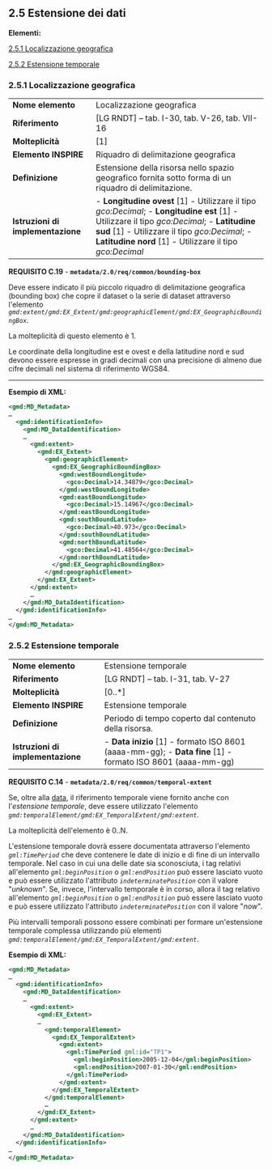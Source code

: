## 2.5 Estensione dei dati

**Elementi:**

[2.5.1 Localizzazione geografica](extent.md#251-localizzazione-geografica)

[2.5.2 Estensione temporale](extent.md#252-estensione-temporale)

### 2.5.1 Localizzazione geografica

|  |  |
| --- | --- |
| **Nome elemento** | Localizzazione geografica |
| **Riferimento** | [LG RNDT] – tab. I-30, tab. V-26, tab. VII-16 |
| **Molteplicità** | [1] |
| **Elemento INSPIRE** | Riquadro di delimitazione geografica |
| **Definizione** | Estensione della risorsa nello spazio geografico fornita sotto forma di un riquadro di delimitazione. |
| **Istruzioni di implementazione** | - **Longitudine ovest** [1] - Utilizzare il tipo _gco:Decimal_; - **Longitudine est** [1] - Utilizzare il tipo _gco:Decimal_; - **Latitudine sud** [1] - Utilizzare il tipo _gco:Decimal_; - **Latitudine nord** [1] - Utilizzare il tipo _gco:Decimal_ |

**REQUISITO C.19** - **```metadata/2.0/req/common/bounding-box```**

Deve essere indicato il più piccolo riquadro di delimitazione geografica (bounding box) che copre il dataset o la serie di dataset attraverso l&#39;elemento _```gmd:extent/gmd:EX_Extent/gmd:geographicElement/gmd:EX_GeographicBoundingBox```_.

La molteplicità di questo elemento è 1.

Le coordinate della longitudine est e ovest e della latitudine nord e sud devono essere espresse in gradi decimali con una precisione di almeno due cifre decimali nel sistema di riferimento WGS84.

---

**Esempio di XML:**

```xml
<gmd:MD_Metadata>
…
  <gmd:identificationInfo>
    <gmd:MD_DataIdentification>
    …
      <gmd:extent>
        <gmd:EX_Extent>
          <gmd:geographicElement>
            <gmd:EX_GeographicBoundingBox>
              <gmd:westBoundLongitude>
                <gco:Decimal>14.34879</gco:Decimal>
              </gmd:westBoundLongitude>
              <gmd:eastBoundLongitude>
                <gco:Decimal>15.14967</gco:Decimal>
              </gmd:eastBoundLongitude>
              <gmd:southBoundLatitude>
                <gco:Decimal>40.973</gco:Decimal>
              </gmd:southBoundLatitude>
              <gmd:northBoundLatitude>
                <gco:Decimal>41.48564</gco:Decimal>
              </gmd:northBoundLatitude>
            </gmd:EX_GeographicBoundingBox>
          </gmd:geographicElement>
        </gmd:EX_Extent>
      </gmd:extent>
      …
    </gmd:MD_DataIdentification>
  </gmd:identificationInfo>
…
</gmd:MD_Metadata>
```

### 2.5.2 Estensione temporale

|  |  |
| --- | --- |
| **Nome elemento** | Estensione temporale |
| **Riferimento** | [LG RNDT] – tab. I-31, tab. V-27 |
| **Molteplicità** | [0..\*] |
| **Elemento INSPIRE** | Estensione temporale |
| **Definizione** | Periodo di tempo coperto dal contenuto della risorsa. |
| **Istruzioni di implementazione** | - **Data inizio** [1] - formato ISO 8601 (aaaa-mm-gg); - **Data fine** [1] - formato ISO 8601 (aaaa-mm-gg) |

**REQUISITO C.14** - **```metadata/2.0/req/common/temporal-extent```**

Se, oltre alla [data](common/identification.md#232-data), il riferimento temporale viene fornito anche con l&#39;_estensione temporale_, deve essere utilizzato l&#39;elemento _```gmd:temporalElement/gmd:EX_TemporalExtent/gmd:extent```_.

La molteplicità dell&#39;elemento è 0..N.

L&#39;estensione temporale dovrà essere documentata attraverso l&#39;elemento _```gml:TimePeriod```_ che deve contenere le date di inizio e di fine di un intervallo temporale. Nel caso in cui una delle date sia sconosciuta, i tag relativi all&#39;elemento _```gml:beginPosition```_ o _```gml:endPosition```_ può essere lasciato vuoto e può essere utilizzato l&#39;attributo _```indeterminatePosition```_ con il valore &quot;_unknown_&quot;. Se, invece, l&#39;intervallo temporale è in corso, allora il tag relativo all&#39;elemento _```gml:beginPosition```_ o _```gml:endPosition```_ può essere lasciato vuoto e può essere utilizzato l&#39;attributo _```indeterminatePosition```_ con il valore &quot;_now_&quot;.

Più intervalli temporali possono essere combinati per formare un&#39;estensione temporale complessa utilizzando più elementi _```gmd:temporalElement/gmd:EX_TemporalExtent/gmd:extent```_.

**Esempio di XML:**

```xml
<gmd:MD_Metadata>
…
  <gmd:identificationInfo>
    <gmd:MD_DataIdentification>
    …
      <gmd:extent>
        <gmd:EX_Extent>
        …
          <gmd:temporalElement>
            <gmd:EX_TemporalExtent>
              <gmd:extent>
                <gml:TimePeriod gml:id="TP1">
                  <gml:beginPosition>2005-12-04</gml:beginPosition>
                  <gml:endPosition>2007-01-30</gml:endPosition>
                </gml:TimePeriod>
              </gmd:extent>
            </gmd:EX_TemporalExtent>
          </gmd:temporalElement>
          …
        </gmd:EX_Extent>
      </gmd:extent>
      …
    </gmd:MD_DataIdentification>
  </gmd:identificationInfo>
…
</gmd:MD_Metadata>
```
